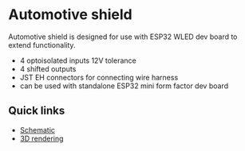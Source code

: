 # Automotive shield

Automotive shield is designed for use with ESP32 WLED dev board to extend functionality.

- 4 optoisolated inputs 12V tolerance
- 4 shifted outputs
- JST EH connectors for connecting wire harness
- can be used with standalone ESP32 mini form factor dev board

## Quick links

- [Schematic](https://github.com/srg74/WLED-ESP32-dev-board/tree/main/Shields/Automotive_shield/Docs/Schematic.pdf)
- [3D rendering](https://github.com/srg74/WLED-ESP32-dev-board/tree/main/Shields/Automotive_shield/Docs/Automotive_shield.png)
